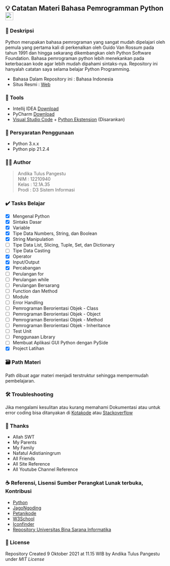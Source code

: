 ## 💡 Catatan Materi Bahasa Pemrogramman Python <img src="https://cdn4.iconfinder.com/data/icons/logos-and-brands/512/267_Python_logo-256.png" width="25px" height="25px">

### 📝 Deskripsi 
Python merupakan bahasa pemrograman yang sangat mudah dipelajari oleh pemula yang pertama kali di perkenalkan oleh Guido Van Rossum pada tahun 1991 dan hingga sekarang dikembangkan oleh Python Software Foundation.
Bahasa pemrograman python lebih menekankan pada keterbacaan kode agar lebih mudah dipahami sintaks-nya.
Repository ini hanyalah catatan saya selama belajar Python Programming.
- Bahasa Dalam Repository ini : Bahasa Indonesia
- Situs Resmi : [Web](https://python.org/ "Pergi ke Official Page")

### 🎒 Tools
- Intellij IDEA [Download](https://www.jetbrains.com/idea/download/)
- PyCharm [Download](https://www.jetbrains.com/pycharm/download/)
- [Visual Studio Code](https://code.visualstudio.com/download) + [Python Ekstension](https://marketplace.visualstudio.com/items?itemName=ms-python.python) (Disarankan)

### 📝 Persyaratan Penggunaan
- Python 3.x.x
- Python pip 21.2.4

### 👨‍💻 Author
> Andika Tulus Pangestu  
  NIM : 12210940  
  Kelas : 12.1A.35  
  Prodi : D3 Sistem Informasi  

### ✔️ Tasks Belajar 

- [x] Mengenal Python
- [x] Sintaks Dasar
- [x] Variable
- [x] Tipe Data Numbers, String, dan Boolean
- [x] String Manipulation
- [ ] Tipe Data List, Slicing, Tuple, Set, dan Dictionary
- [ ] Tipe Data Casting
- [x] Operator
- [x] Input/Output
- [x] Percabangan
- [ ] Perulangan for
- [ ] Perulangan while
- [ ] Perulangan Bersarang
- [ ] Function dan Method
- [ ] Module
- [ ] Error Handling
- [ ] Pemrograman Berorientasi Objek - Class
- [ ] Pemrograman Berorientasi Objek - Object
- [ ] Pemrograman Berorientasi Objek - Method
- [ ] Pemrograman Berorientasi Objek - Inheritance
- [ ] Test Unit
- [ ] Penggunaan Library
- [ ] Membuat Aplikasi GUI Python dengan PySide
- [x] Project Latihan

### 🗃️ Path Materi 
Path dibuat agar materi menjadi terstruktur sehingga mempermudah pembelajaran.

### 🛠️ Troubleshooting
Jika mengalami kesulitan atau kurang memahami Dokumentasi atau untuk error coding bisa ditanyakan di [Kotakode](kotakode.com) atau [Stackoverflow](stackoverflow.com)

### 🙏 Thanks 
- Allah SWT
- My Parents
- My Family
- Nafatul Adistianingrum
- All Friends
- All Site Reference
- All Youtube Channel Reference

### ☕ Referensi, Lisensi Sumber Perangkat Lunak terbuka, Kontribusi
- [Python](https://python.org)
- [JagoNgoding](https://jagongoding.com/)
- [Petanikode](https://petanikode.com/)
- [W3School](https://w3school.com)
- [Iconfinder](https://www.iconfinder.com/iconsets/education-759)
- [Repository Universitas Bina Sarana Informatika](https://repository.bsi.ac.id/)

### 🔐 License 
Repository Created 9 Oktober 2021 at 11.15 WIB by Andika Tulus Pangestu under *MIT License*
